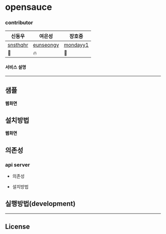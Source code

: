 # opensauce
### contributor
|신동우|여은성|장호중|
|------|---|---|
| [snsthqhr](https://github.com/snsthqhr)              |      [eunseongy](https://github.com/eunseongy)         |   [mondayy1](https://github.com/mondayy1)      |
| 🌴                                               | 🔥                                               | 📖                                               |



#### 서비스 설명

-----
## 샘플
**웹화면**

## 설치방법
**웹화면**

## 의존성

### api server
*  의존성

* 설치방법

## 실행방법(development)

----
## License
